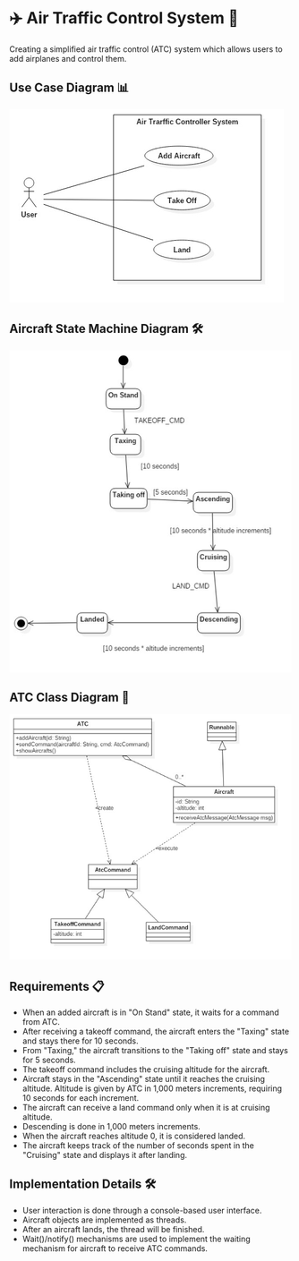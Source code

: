 # ✈️ Air Traffic Control System 🛫

Creating a simplified air traffic control (ATC) system which allows users to add airplanes and control them.

## Use Case Diagram 📊
![Use Case Diagram](docs/UseCaseDiagram1.jpg)

## Aircraft State Machine Diagram 🛠️
![State Machine Diagram](docs/StatechartDiagram1.jpg)

## ATC Class Diagram 📝
![Class Diagram](docs/ClassDiagram1.jpg)

## Requirements 📋

- When an added aircraft is in "On Stand" state, it waits for a command from ATC.
- After receiving a takeoff command, the aircraft enters the "Taxing" state and stays there for 10 seconds.
- From "Taxing," the aircraft transitions to the "Taking off" state and stays for 5 seconds.
- The takeoff command includes the cruising altitude for the aircraft.
- Aircraft stays in the "Ascending" state until it reaches the cruising altitude. Altitude is given by ATC in 1,000 meters increments, requiring 10 seconds for each increment.
- The aircraft can receive a land command only when it is at cruising altitude.
- Descending is done in 1,000 meters increments.
- When the aircraft reaches altitude 0, it is considered landed.
- The aircraft keeps track of the number of seconds spent in the "Cruising" state and displays it after landing.

## Implementation Details 🛠️

- User interaction is done through a console-based user interface.
- Aircraft objects are implemented as threads.
- After an aircraft lands, the thread will be finished.
- Wait()/notify() mechanisms are used to implement the waiting mechanism for aircraft to receive ATC commands.
